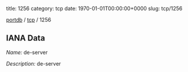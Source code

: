title: 1256
category: tcp
date: 1970-01-01T00:00:00+0000
slug: tcp/1256

[portdb](/) / [tcp](/category/tcp.html) / 1256


## IANA Data

_Name:_ de-server

_Description:_ de-server

